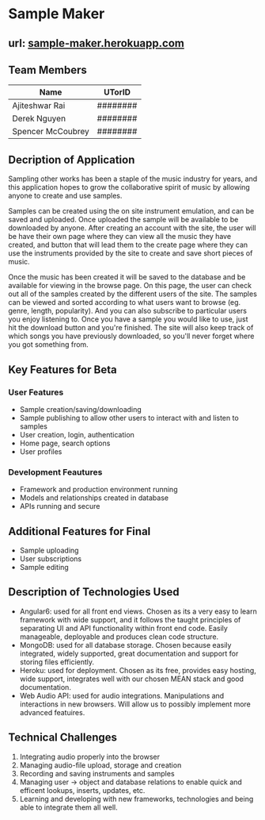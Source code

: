 # Sample Maker

## url: [sample-maker.herokuapp.com](https://sample-maker.herokuapp.com)
## Team Members
Name | UTorID
--- | ---
Ajiteshwar Rai | ########
Derek Nguyen | ########
Spencer McCoubrey | ########

## Decription of Application
Sampling other works has been a staple of the music industry for years, and this application hopes to grow the collaborative spirit of music by allowing anyone to create and use samples.

Samples can be created using the on site instrument emulation, and can be saved and uploaded. Once uploaded the sample will be available to be downloaded by anyone.
After creating an account with the site, the user will be have their own page where they can view all the music they have created, and button that will lead them to the create page where they can use the instruments provided by the site to create and save short pieces of music.

Once the music has been created it will be saved to the database and be available for viewing in the browse page. On this page, the user can check out all of the samples created by the different users of the site. The samples can be viewed and sorted according to what users want to browse (eg. genre, length, popularity). And you can also subscribe to particular users you enjoy listening to. Once you have a sample you would like to use, just hit the download button and you're finished. The site will also keep track of which songs you have previously downloaded, so you'll never forget where you got something from.

## Key Features for Beta

### User Features
- Sample creation/saving/downloading
- Sample publishing to allow other users to interact with and listen to samples
- User creation, login, authentication
- Home page, search options
- User profiles

### Development Feautures
- Framework and production environment running
- Models and relationships created in database
- APIs running and secure

## Additional Features for Final
- Sample uploading
- User subscriptions
- Sample editing

## Description of Technologies Used
- Angular6: used for all front end views. Chosen as its a very easy to learn framework with wide support, and it follows the taught principles of separating UI and API functionality within front end code. Easily manageable, deployable and produces clean code structure.
- MongoDB: used for all database storage. Chosen because easily integrated, widely supported, great documentation and support for storing files efficiently.
- Heroku: used for deployment. Chosen as its free, provides easy hosting, wide support, integrates well with our chosen MEAN stack and good documentation.
- Web Audio API: used for audio integrations. Manipulations and interactions in new browsers. Will allow us to possibly implement more advanced featuires.

## Technical Challenges

1. Integrating audio properly into the browser
2. Managing audio-file upload, storage and creation
3. Recording and saving instruments and samples
4. Managing user -> object and database relations to enable quick and efficent lookups, inserts, updates, etc.
5. Learning and developing with new frameworks, technologies and being able to integrate them all well.
